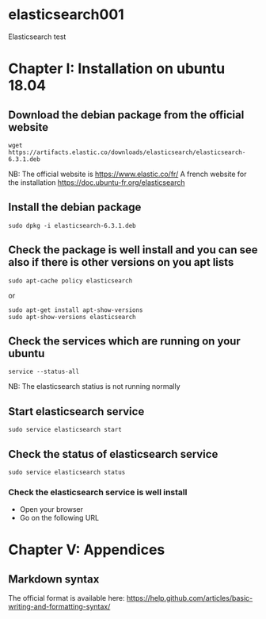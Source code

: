 # elasticsearch001
Elasticsearch test

# Chapter I: Installation on ubuntu 18.04

## Download the debian package from the official website
```
wget https://artifacts.elastic.co/downloads/elasticsearch/elasticsearch-6.3.1.deb
```

NB:
The official website is https://www.elastic.co/fr/
A french website for the installation https://doc.ubuntu-fr.org/elasticsearch

## Install the debian package
```
sudo dpkg -i elasticsearch-6.3.1.deb
```

## Check the package is well install and you can see also if there is other versions on you apt lists
```
sudo apt-cache policy elasticsearch
```
or
```
sudo apt-get install apt-show-versions
sudo apt-show-versions elasticsearch
```

## Check the services which are running on your ubuntu
```
service --status-all
```

NB:
The elasticsearch statius is not running normally

## Start elasticsearch service
```
sudo service elasticsearch start
```

## Check the status of elasticsearch service
```
sudo service elasticsearch status
```

### Check the elasticsearch service is well install
- Open your browser
- Go on the following URL

# Chapter V: Appendices

## Markdown syntax
The official format is available here: https://help.github.com/articles/basic-writing-and-formatting-syntax/

